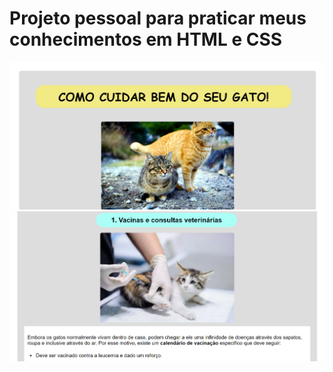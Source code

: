 <h1>Projeto pessoal para praticar meus conhecimentos em HTML e CSS</h1>

<img src="https://github.com/devjonesrodrigues/como-cuidar-do-seu-gato/blob/master/img/Captura%20de%20Tela%20(25).png?raw=true" alt="cats-page">

<img src="https://github.com/devjonesrodrigues/como-cuidar-do-seu-gato/blob/master/img/Captura%20de%20Tela%20(27).png?raw=true" alt="cats-page">

